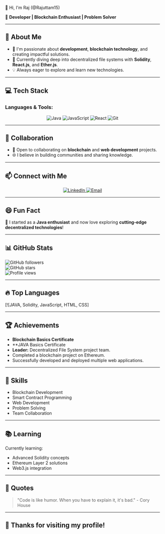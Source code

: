  👋 Hi, I'm Raj (@Rajuttam15)

🚀 **Developer | Blockchain Enthusiast | Problem Solver**

---

## 👀 About Me  
- 🔭 I'm passionate about **development**, **blockchain technology**, and creating impactful solutions.  
- 🌱 Currently diving deep into decentralized file systems with **Solidity**, **React.js**, and **Ether.js**.  
- 💡 Always eager to explore and learn new technologies.  

---

## 💻 Tech Stack  

### Languages & Tools:  
<p align="center">
  <img src="https://img.icons8.com/color/48/000000/java-coffee-cup-logo.png" alt="Java" />
  <img src="https://img.icons8.com/color/48/000000/javascript--v1.png" alt="JavaScript" />
  <img src="https://img.icons8.com/color/48/000000/react-native.png" alt="React" />
  <img src="https://img.icons8.com/color/48/000000/git.png" alt="Git" />
</p>

---

## 💞️ Collaboration  
- 🤝 Open to collaborating on **blockchain** and **web development** projects.  
- 🌐 I believe in building communities and sharing knowledge.  

---

## 📫 Connect with Me  
<p align="center">
  <a href="https://www.linkedin.com/in/raj-uttam-7539a3295">
    <img src="https://img.icons8.com/color/48/000000/linkedin-circled--v1.png" alt="LinkedIn" />
  </a>
  <a href="mailto:rajuttam2005@gmail.com">
    <img src="https://img.icons8.com/color/48/000000/gmail--v1.png" alt="Email" />
  </a>
</p>

---

## 😄 Fun Fact  
🌟 I started as a **Java enthusiast** and now love exploring **cutting-edge decentralized technologies**!  

---

## 📊 GitHub Stats  
![GitHub followers](https://img.shields.io/github/followers/Rajuttam15?style=social)  
![GitHub stars](https://img.shields.io/github/stars/Rajuttam15?style=social)  
![Profile views](https://komarev.com/ghpvc/?username=Rajuttam15&color=blue)

---

## 🔥 Top Languages  
[![JAVA, Solidity, JavaScript, HTML, CSS]

---

## 🏆 Achievements  
- **Blockchain Basics Certificate**
- **JAVA Basics Certificate
- **Leader:** Decentralized File System project team.  
- Completed a blockchain project on Ethereum.  
- Successfully developed and deployed multiple web applications.

---

## 🚀 Skills  
- Blockchain Development  
- Smart Contract Programming  
- Web Development  
- Problem Solving  
- Team Collaboration  

---

## 📚 Learning  
Currently learning:  
- Advanced Solidity concepts  
- Ethereum Layer 2 solutions  
- Web3.js integration  

---

## 💬 Quotes  
> "Code is like humor. When you have to explain it, it's bad." - Cory House  

---

## 👋 Thanks for visiting my profile!
